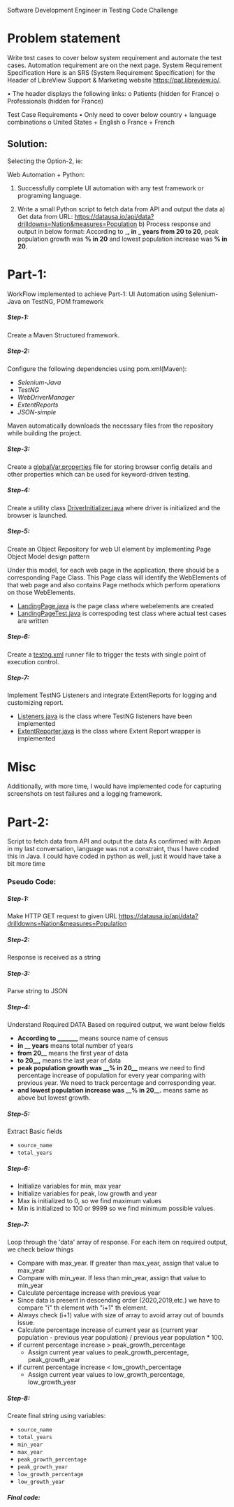 Software Development Engineer in Testing Code Challenge

# Problem statement
Write test cases to cover below system requirement and automate the test cases. Automation
requirement are on the next page.
System Requirement Specification
Here is an SRS (System Requirement Specification) for the Header of LibreView Support & Marketing
website https://pat.libreview.io/.

• The header displays the following links:
o Patients (hidden for France)
o Professionals (hidden for France)

Test Case Requirements
• Only need to cover below country + language combinations
o United States + English
o France + French

## Solution:
Selecting the Option-2, ie:

Web Automation + Python:
1) Successfully complete UI automation with any test framework or programing language.

2) Write a small Python script to fetch data from API and output the data
a) Get data from URL:
https://datausa.io/api/data?drilldowns=Nation&measures=Population
b) Process response and output in below format:
According to _____, in _ years from 20__ to 20__, peak population growth was __% in
20__ and lowest population increase was __% in 20__.

# Part-1:

WorkFlow implemented to achieve Part-1:
UI Automation using Selenium-Java on TestNG, POM framework
##### Step-1: 
Create a Maven Structured framework.

##### Step-2:
Configure the following dependencies using pom.xml(Maven):

- *Selenium-Java*
- *TestNG*
- *WebDriverManager*
- *ExtentReports*
- *JSON-simple*

Maven automatically downloads the necessary files from the repository while building the project.

##### Step-3:
Create a [globalVar.properties](https://github.com/Shraddha-Gada/abbott-code-challenge/blob/main/sdet-code-challenge/src/main/java/abbott/sdet_code_challenge/resources/globalVar.properties) file for storing browser config details and other properties which can be used for keyword-driven testing.

##### Step-4:

Create a utility class [DriverInitializer.java](https://github.com/Shraddha-Gada/abbott-code-challenge/blob/main/sdet-code-challenge/src/main/java/abbott/sdet_code_challenge/utilities/DriverInitializer.java) where driver is initialized and the browser is launched.


##### Step-5:

Create an Object Repository for web UI element by implementing Page Object Model design pattern

Under this model, for each web page in the application, there should be a corresponding Page Class. This Page class will identify the WebElements of that web page and also contains Page methods which perform operations on those WebElements. 

- [LandingPage.java](https://github.com/Shraddha-Gada/abbott-code-challenge/blob/main/sdet-code-challenge/src/main/java/abbott/sdet_code_challenge/pages/LandingPage.java) is the page class where webelements are created
- [LandingPageTest.java](https://github.com/Shraddha-Gada/abbott-code-challenge/blob/main/sdet-code-challenge/src/test/java/abbott/sdet_code_challenge/tests/LandingPageTest.java) is correspoding test class where actual test cases are written

##### Step-6:
Create a [testng.xml](https://github.com/Shraddha-Gada/abbott-code-challenge/blob/main/sdet-code-challenge/testng.xml) runner file to trigger the tests with single point of execution control.

##### Step-7:
Implement TestNG Listeners and integrate ExtentReports for logging and customizing report.
- [Listeners.java](https://github.com/Shraddha-Gada/abbott-code-challenge/blob/main/sdet-code-challenge/src/main/java/abbott/sdet_code_challenge/utilities/Listeners.java) is the class where TestNG listeners have been implemented
- [ExtentReporter.java](https://github.com/Shraddha-Gada/abbott-code-challenge/blob/main/sdet-code-challenge/src/main/java/abbott/sdet_code_challenge/utilities/ExtentReporter.java) is the class where Extent Report wrapper is implemented


# Misc
Additionally, with more time, I would have implemented code for capturing screenshots on test failures and a logging framework.

# Part-2:
Script to fetch data from API and output the data
As confirmed with Arpan in my last conversation, language was not a constraint, thus I have coded this in Java.
I could have coded in python as well, just it would have take a bit more time

### Pseudo Code:

##### Step-1: 
Make HTTP GET request to given URL https://datausa.io/api/data?drilldowns=Nation&measures=Population
##### Step-2:
Response is received as a string
##### Step-3: 
Parse string to JSON 
##### Step-4:
Understand Required DATA
Based on required output, we want below fields
  - **According to _______** means source name of census
  - **in __ years** means total number of years
  - **from 20__** means the first year of data
  - **to 20__,** means the last year of data
  - **peak population growth was \_\_% in 20\_\_** means we need to find percentage increase of population for every year comparing with previous year. We need to track percentage and corresponding year.
  - **and lowest population increase was \_\_% in 20\_\_.** means same as above but lowest growth.
 
##### Step-5:
Extract Basic fields
- `source_name`
- `total_years`

##### Step-6: 
- Initialize variables for min, max year
- Initialize variables for peak, low growth and year
- Max is initialized to 0, so we find maximum values
- Min is initialized to 100 or 9999 so we find minimum possible values.

##### Step-7:
Loop through the 'data' array of response.
For each item on required output, we check below things

  - Compare with max_year. If greater than max_year, assign that value to max_year
  - Compare with min_year. If less than min_year, assign that value to min_year
  - Calculate percentage increase with previous year
  - Since data is present in descending order (2020,2019,etc.) we have to compare "i" th element with "i+1" th element.
  - Always check (i+1) value with size of array to avoid array out of bounds issue.
  - Calculate percentage increase of current year as (current year population - previous year population) / previous year population * 100.
  - if current percentage increase > peak_growth_percentage
    - Assign current year values to peak_growth_percentage, peak_growth_year
  - if current percentage increase < low_growth_percentage
    - Assign current year values to low_growth_percentage, low_growth_year
##### Step-8:
Create final string using variables:

- `source_name`
- `total_years`
- `min_year`
- `max_year`
- `peak_growth_percentage`
- `peak_growth_year`
- `low_growth_percentage`
- `low_growth_year`

##### Final code:




